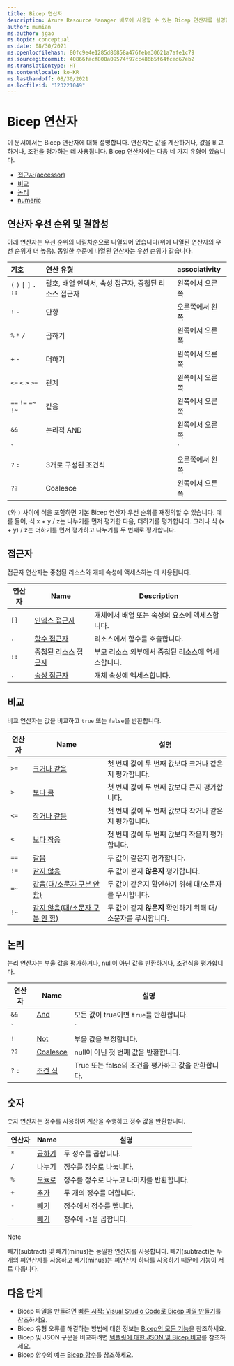 ```yaml
---
title: Bicep 연산자
description: Azure Resource Manager 배포에 사용할 수 있는 Bicep 연산자를 설명합니다.
author: mumian
ms.author: jgao
ms.topic: conceptual
ms.date: 08/30/2021
ms.openlocfilehash: 80fc9e4e1285d86858a476feba30621a7afe1c79
ms.sourcegitcommit: 40866facf800a09574f97cc486b5f64fced67eb2
ms.translationtype: HT
ms.contentlocale: ko-KR
ms.lasthandoff: 08/30/2021
ms.locfileid: "123221049"
---
```

# <a name="bicep-operators"></a>Bicep 연산자

이 문서에서는 Bicep 연산자에 대해 설명합니다. 연산자는 값을 계산하거나, 값을 비교하거나, 조건을 평가하는 데 사용됩니다. Bicep 연산자에는 다음 네 가지 유형이 있습니다.

- [접근자(accessor)](#accessor)
- [비교](#comparison)
- [논리](#logical)
- [numeric](#numeric)

## <a name="operator-precedence-and-associativity"></a>연산자 우선 순위 및 결합성

아래 연산자는 우선 순위의 내림차순으로 나열되어 있습니다(위에 나열된 연산자의 우선 순위가 더 높음). 동일한 수준에 나열된 연산자는 우선 순위가 같습니다.

| 기호 | 연산 유형 | associativity |
|:-|:-|:-|
| `(` `)` `[` `]` `.` `::` | 괄호, 배열 인덱서, 속성 접근자, 중첩된 리소스 접근자  | 왼쪽에서 오른쪽 |
| `!` `-` | 단항 | 오른쪽에서 왼쪽 |
| `%` `*` `/` | 곱하기 | 왼쪽에서 오른쪽 |
| `+` `-` | 더하기 | 왼쪽에서 오른쪽 |
| `<=` `<` `>` `>=` | 관계 | 왼쪽에서 오른쪽 |
| `==` `!=` `=~` `!~` | 같음 | 왼쪽에서 오른쪽 |
| `&&` | 논리적 AND | 왼쪽에서 오른쪽 |
| `||` | 논리적 OR | 왼쪽에서 오른쪽 |
| `?` `:` | 3개로 구성된 조건식 | 오른쪽에서 왼쪽
| `??` | Coalesce | 왼쪽에서 오른쪽

`(`와 `)` 사이에 식을 포함하면 기본 Bicep 연산자 우선 순위를 재정의할 수 있습니다. 예를 들어, 식 x + y / z는 나누기를 먼저 평가한 다음, 더하기를 평가합니다. 그러나 식 (x + y) / z는 더하기를 먼저 평가하고 나누기를 두 번째로 평가합니다.

## <a name="accessor"></a>접근자

접근자 연산자는 중첩된 리소스와 개체 속성에 액세스하는 데 사용됩니다.

| 연산자 | Name | Description |
| ---- | ---- | ---- |
| `[]` | [인덱스 접근자](./operators-access.md#index-accessor) | 개체에서 배열 또는 속성의 요소에 액세스합니다. |
| `.` | [함수 접근자](./operators-access.md#function-accessor) | 리소스에서 함수를 호출합니다. |
| `::` | [중첩된 리소스 접근자](./operators-access.md#nested-resource-accessor) | 부모 리소스 외부에서 중첩된 리소스에 액세스합니다. |
| `.` | [속성 접근자](./operators-access.md#property-accessor) | 개체 속성에 액세스합니다. |

## <a name="comparison"></a>비교

비교 연산자는 값을 비교하고 `true` 또는 `false`를 반환합니다.

| 연산자 | Name | 설명 |
| ---- | ---- | ---- |
| `>=` | [크거나 같음](./operators-comparison.md#greater-than-or-equal-) | 첫 번째 값이 두 번째 값보다 크거나 같은지 평가합니다. |
| `>`  | [보다 큼](./operators-comparison.md#greater-than-) | 첫 번째 값이 두 번째 값보다 큰지 평가합니다. |
| `<=` | [작거나 같음](./operators-comparison.md#less-than-or-equal-) | 첫 번째 값이 두 번째 값보다 작거나 같은지 평가합니다. |
| `<`  | [보다 작음](./operators-comparison.md#less-than-) | 첫 번째 값이 두 번째 값보다 작은지 평가합니다. |
| `==` | [같음](./operators-comparison.md#equals-) | 두 값이 같은지 평가합니다. |
| `!=` | [같지 않음](./operators-comparison.md#not-equal-) | 두 값이 같지 **않은지** 평가합니다. |
| `=~` | [같음(대/소문자 구분 안 함)](./operators-comparison.md#equal-case-insensitive-) | 두 값이 같은지 확인하기 위해 대/소문자를 무시합니다. |
| `!~` | [같지 않음(대/소문자 구분 안 함)](./operators-comparison.md#not-equal-case-insensitive-) | 두 값이 같지 **않은지** 확인하기 위해 대/소문자를 무시합니다. |

## <a name="logical"></a>논리

논리 연산자는 부울 값을 평가하거나, null이 아닌 값을 반환하거나, 조건식을 평가합니다.

| 연산자 | Name | 설명 |
| ---- | ---- | ---- |
| `&&` | [And](./operators-logical.md#and-) | 모든 값이 true이면 `true`를 반환합니다. |
| `||`| [Or](./operators-logical.md#or-) | 한쪽 값이 true이면 `true`를 반환합니다. |
| `!` | [Not](./operators-logical.md#not-) | 부울 값을 부정합니다. |
| `??` | [Coalesce](./operators-logical.md#coalesce-) | null이 아닌 첫 번째 값을 반환합니다. |
| `?` `:` | [조건 식](./operators-logical.md#conditional-expression--) | True 또는 false의 조건을 평가하고 값을 반환합니다. |

## <a name="numeric"></a>숫자

숫자 연산자는 정수를 사용하여 계산을 수행하고 정수 값을 반환합니다.

| 연산자 | Name | 설명 |
| ---- | ---- | ---- |
| `*` | [곱하기](./operators-numeric.md#multiply-) | 두 정수를 곱합니다. |
| `/` | [나누기](./operators-numeric.md#divide-) | 정수를 정수로 나눕니다. |
| `%` | [모듈로](./operators-numeric.md#modulo-) | 정수를 정수로 나누고 나머지를 반환합니다. |
| `+` | [추가](./operators-numeric.md#add-) | 두 개의 정수를 더합니다. |
| `-` | [빼기](./operators-numeric.md#subtract--) | 정수에서 정수를 뺍니다. |
| `-` | [빼기](./operators-numeric.md#minus--) | 정수에 `-1`을 곱합니다. |

> [!NOTE]
> 빼기(subtract) 및 빼기(minus)는 동일한 연산자를 사용합니다. 빼기(subtract)는 두 개의 피연산자를 사용하고 빼기(minus)는 피연산자 하나를 사용하기 때문에 기능이 서로 다릅니다.


## <a name="next-steps"></a>다음 단계

- Bicep 파일을 만들려면 [빠른 시작: Visual Studio Code로 Bicep 파일 만들기](./quickstart-create-bicep-use-visual-studio-code.md)를 참조하세요.
- Bicep 유형 오류를 해결하는 방법에 대한 정보는 [Bicep의 모든 기능](./bicep-functions-any.md)을 참조하세요.
- Bicep 및 JSON 구문을 비교하려면 [템플릿에 대한 JSON 및 Bicep 비교](./compare-template-syntax.md)를 참조하세요.
- Bicep 함수의 예는 [Bicep 함수](./bicep-functions.md)를 참조하세요.

